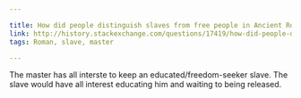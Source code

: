 ```yaml
---

title: How did people distinguish slaves from free people in Ancient Rome?
link: http://history.stackexchange.com/questions/17419/how-did-people-distinguish-slaves-from-free-people-in-ancient-rome
tags: Roman, slave, master

---
```


The master has all interste to keep an educated/freedom-seeker slave.
The slave would have all interest educating him and waiting to being released.
